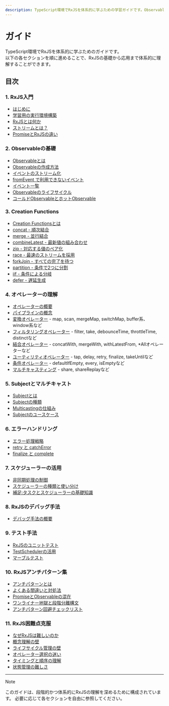 ```yaml
---
description: TypeScript環境でRxJSを体系的に学ぶための学習ガイドです。Observableの基礎からSubject、各種オペレーター、エラー処理、スケジューラー、テスト手法まで段階的かつ実践的に解説します。各セクションは独立して参照可能です。
---
```


# ガイド

TypeScript環境でRxJSを体系的に学ぶためのガイドです。  
以下の各セクションを順に進めることで、RxJSの基礎から応用まで体系的に理解することができます。

## 目次

### 1. RxJS入門
- [はじめに](/guide/introduction)
- [学習用の実行環境構築](/guide/starter-kid.md)
- [RxJSとは何か](/guide/basics/what-is-rxjs)
- [ストリームとは？](/guide/basics/what-is-a-stream)
- [PromiseとRxJSの違い](/guide/basics/promise-vs-rxjs)

### 2. Observableの基礎
- [Observableとは](/guide/observables/what-is-observable)
- [Observableの作成方法](/guide/observables/creation)
- [イベントのストリーム化](/guide/observables/events)
- [fromEvent で利用できないイベント](/guide/observables/events#cannot-used-fromEvent)
- [イベント一覧](/guide/observables/events-list)
- [Observableのライフサイクル](/guide/observables/observable-lifecycle)
- [コールドObservableとホットObservable](/guide/observables/cold-and-hot-observables)

### 3. Creation Functions
- [Creation Functionsとは](/guide/creation-functions/)
- [concat - 順次結合](/guide/creation-functions/concat)
- [merge - 並行結合](/guide/creation-functions/merge)
- [combineLatest - 最新値の組み合わせ](/guide/creation-functions/combineLatest)
- [zip - 対応する値のペア化](/guide/creation-functions/zip)
- [race - 最速のストリームを採用](/guide/creation-functions/race)
- [forkJoin - すべての完了を待つ](/guide/creation-functions/forkJoin)
- [partition - 条件で2つに分割](/guide/creation-functions/partition)
- [iif - 条件による分岐](/guide/creation-functions/iif)
- [defer - 遅延生成](/guide/creation-functions/defer)

### 4. オペレーターの理解
- [オペレーターの概要](/guide/operators/)
- [パイプラインの概念](/guide/operators/pipeline)
- [変換オペレーター](/guide/operators/transformation/) - map, scan, mergeMap, switchMap, buffer系、window系など
- [フィルタリングオペレーター](/guide/operators/filtering/) - filter, take, debounceTime, throttleTime, distinctなど
- [結合オペレーター](/guide/operators/combination/) - concatWith, mergeWith, withLatestFrom, *Allオペレーターなど
- [ユーティリティオペレーター](/guide/operators/utility/) - tap, delay, retry, finalize, takeUntilなど
- [条件オペレーター](/guide/operators/conditional/) - defaultIfEmpty, every, isEmptyなど
- [マルチキャスティング](/guide/operators/multicasting/) - share, shareReplayなど

### 5. Subjectとマルチキャスト
- [Subjectとは](/guide/subjects/what-is-subject)
- [Subjectの種類](/guide/subjects/types-of-subject)
- [Multicastingの仕組み](/guide/subjects/multicasting)
- [Subjectのユースケース](/guide/subjects/use-cases)

### 6. エラーハンドリング
- [エラー処理戦略](/guide/error-handling/strategies)
- [retry と catchError](/guide/error-handling/retry-catch)
- [finalize と complete](/guide/error-handling/finalize)

### 7. スケジューラーの活用
- [非同期処理の制御](/guide/schedulers/async-control)
- [スケジューラーの種類と使い分け](/guide/schedulers/types)
- [補足:タスクとスケジューラーの基礎知識](/guide/schedulers/task-and-scheduler-basics)

### 8. RxJSのデバッグ手法
- [デバッグ手法の概要](/guide/debugging/)

### 9. テスト手法
- [RxJSのユニットテスト](/guide/testing/unit-tests)
- [TestSchedulerの活用](/guide/testing/test-scheduler)
- [マーブルテスト](/guide/testing/marble-testing)

### 10. RxJSアンチパターン集
- [アンチパターンとは](/guide/anti-patterns/)
- [よくある間違いと対処法](/guide/anti-patterns/common-mistakes)
- [PromiseとObservableの混在](/guide/anti-patterns/promise-observable-mixing)
- [ワンライナー地獄と段階分離構文](/guide/anti-patterns/one-liner-hell)
- [アンチパターン回避チェックリスト](/guide/anti-patterns/checklist)

### 11. RxJS困難点克服
- [なぜRxJSは難しいのか](/guide/overcoming-difficulties/)
- [概念理解の壁](/guide/overcoming-difficulties/conceptual-understanding)
- [ライフサイクル管理の壁](/guide/overcoming-difficulties/lifecycle-management)
- [オペレーター選択の迷い](/guide/overcoming-difficulties/operator-selection)
- [タイミングと順序の理解](/guide/overcoming-difficulties/timing-and-order)
- [状態管理の難しさ](/guide/overcoming-difficulties/state-and-sharing)

---

> [!NOTE]
> このガイドは、段階的かつ体系的にRxJSの理解を深めるために構成されています。
> 必要に応じて各セクションを自由に参照してください。
